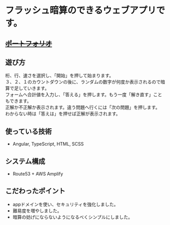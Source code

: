 # フラッシュ暗算のできるウェブアプリです。

## [~~ポートフォリオ~~](https://master.d1zyhy7dpfh5r9.amplifyapp.com/)

## 遊び方
桁、行、速さを選択し、「開始」を押して始まります。<br>
３、２、１のカウントダウンの後に、ランダムの数字が何度か表示されるので暗算で足していきます。<br>
フォームへ合計値を入力し、「答える」を押します。もう一度「解き直す」こともできます。<br>
正解か不正解か表示されます。違う問題へ行くには「次の問題」を押します。<br>
わからない時は「答えは」を押せば正解が表示されます。<br>

## 使っている技術
- Angular, TypeScript, HTML, SCSS

## システム構成
- Route53 + AWS Amplify

## こだわったポイント
- appドメインを使い、セキュリティを強化しました。
- 難易度を増やしました。
- 暗算の妨げにならないようになるべくシンプルにしました。
